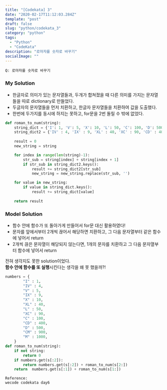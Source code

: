 ```yaml
---
title: "[Codekata] 3"
date: "2020-02-17T11:12:03.284Z"
template: "post"
draft: false
slug: "python/codekata_3"
category: "python"
tags:
  - "Python"
  - "CodeKata"
description: "로마자를 숫자로 바꾸기"
socialImage: ""
---
```




```
Q: 로마자를 숫자로 바꾸기
```

### My Solution

- 한글자로 의미가 있는 문자열들과, 두개가 합쳐졌을 때 다른 의미를 가지는 문자열들을 따로 dictionary로 만들었다.
- 두글자의 문자열들을 먼저 치환하고, 한글자 문자열들을 치환하여 값을 도출했다.
- 한번에 두가지를 동시에 하지는 못하고, for문을 2번 돌릴 수 밖에 없었다.

```python
def roman_to_num(string):
    string_dict = {'I': 1, 'V': 5, 'X': 10, 'L': 50, 'C': 100, 'D': 500, 'M': 1000}
    string_dict2 = {'IV' : 4, 'IX' : 9, 'XL' : 40, 'XC' : 90, 'CD' : 400, 'CM' : 900}
    
    result = 0
    new_string = string

    for index in range(len(string)-1):
        str_sub = string[index] + string[index + 1]
        if str_sub in string_dict2.keys():
            result += string_dict2[str_sub]
            new_string = new_string.replace(str_sub, '')

    for value in new_string:
        if value in string_dict.keys():
            result += string_dict[value]
        
    return result
```

### Model Solution

- 함수 안에 함수가 또 돌아가게 만들어서 for문 대신 활용하였다!
- 문자를 앞에서부터 2개씩 끊어서 해당하면 치환하고, 그 다음 문자열부터 같은 함수에 넣어서 return
- 2개씩 끊은 문자열이 해당되지 않는다면, 1개의 문자를 치환하고 그 다음 문자열부터 함수에 넣어서 return

<p>

전혀 생각지도 못한 solution이었다.\
**함수 안에 함수를 또 실행**시킨다는 생각을 왜 못 했을까?!

```python
numbers = {
        "I" : 1,
        "IV" : 4,
        "V" : 5,
        "IX" : 9,
        "X" : 10,
        "XL" : 40,
        "L" : 50,
        "XC" : 90,
        "C" : 100,
        "CD" : 400,
        "D" : 500,
        "CM" : 900,
        "M" : 1000,
    }
def roman_to_num(string):
    if not string:
        return 0
    if numbers.get(s[:2]):
        return numbers.get(s[:2]) + roman_to_num(s[2:])
    return  numbers.get(s[:1]) + roman_to_num(s[1:])
```

<p>

    Reference:
    wecode codekata day6